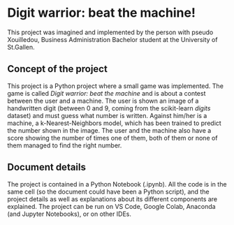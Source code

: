# **Digit warrior: beat the machine!**

This project was imagined and implemented by the person with pseudo Xouilledou, Business Administration Bachelor student at the University of St.Gallen.

## Concept of the project
This project is a Python project where a small game was implemented. 
The game is called *Digit warrior: beat the machine* and is about a contest between the user and a machine. The user is shown an image of a handwritten digit (between 0 and 9, coming from the scikit-learn *digits* dataset) and must guess what number is written. Against him/her is a machine, a k-Nearest-Neighbors model, which has been trained to predict the number shown in the image. The user and the machine also have a score showing the number of times one of them, both of them or none of them managed to find the right number.

## Document details
The project is contained in a Python Notebook (.ipynb). All the code is in the same cell (so the document could have been a Python script), and the project details as well as explanations about its different components are explained. The project can be run on VS Code, Google Colab, Anaconda (and Jupyter Notebooks), or on other IDEs.
